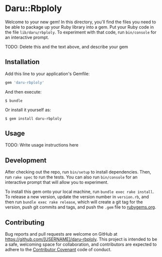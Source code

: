 # Daru::Rbploly

Welcome to your new gem! In this directory, you'll find the files you need to be able to package up your Ruby library into a gem. Put your Ruby code in the file `lib/daru/rbploly`. To experiment with that code, run `bin/console` for an interactive prompt.

TODO: Delete this and the text above, and describe your gem

## Installation

Add this line to your application's Gemfile:

```ruby
gem 'daru-rbploly'
```

And then execute:

    $ bundle

Or install it yourself as:

    $ gem install daru-rbploly

## Usage

TODO: Write usage instructions here

## Development

After checking out the repo, run `bin/setup` to install dependencies. Then, run `rake spec` to run the tests. You can also run `bin/console` for an interactive prompt that will allow you to experiment.

To install this gem onto your local machine, run `bundle exec rake install`. To release a new version, update the version number in `version.rb`, and then run `bundle exec rake release`, which will create a git tag for the version, push git commits and tags, and push the `.gem` file to [rubygems.org](https://rubygems.org).

## Contributing

Bug reports and pull requests are welcome on GitHub at https://github.com/[USERNAME]/daru-rbploly. This project is intended to be a safe, welcoming space for collaboration, and contributors are expected to adhere to the [Contributor Covenant](http://contributor-covenant.org) code of conduct.

